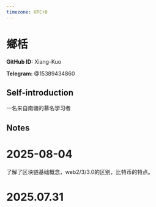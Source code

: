 ```yaml
---
timezone: UTC+8
---
```


# 鄉栝

**GitHub ID:** Xiang-Kuo

**Telegram:** @15389434860

## Self-introduction

一名来自南塘的慕名学习者

## Notes

<!-- Content_START -->
# 2025-08-04

了解了区块链基础概念，web2/3/3.0的区别，比特币的特点。


# 2025.07.31


<!-- Content_END -->

